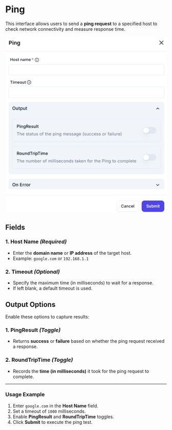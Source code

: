 # **Ping**

This interface allows users to send a **ping request** to a specified host to check network connectivity and measure response time.

![alt text](ping-1.png)

## **Fields**

### **1. Host Name** *(Required)*

- Enter the **domain name** or **IP address** of the target host.
- Example: `google.com` or `192.168.1.1`

### **2. Timeout** *(Optional)*

- Specify the maximum time (in milliseconds) to wait for a response.
- If left blank, a default timeout is used.

## **Output Options**

Enable these options to capture results:

### **1. PingResult** *(Toggle)*

- Returns **success** or **failure** based on whether the ping request received a response.

### **2. RoundTripTime** *(Toggle)*

- Records the **time (in milliseconds)** it took for the ping request to complete.

---

### **Usage Example**

1. Enter `google.com` in the **Host Name** field.
2. Set a timeout of `1000` milliseconds.
3. Enable **PingResult** and **RoundTripTime** toggles.
4. Click **Submit** to execute the ping test.

